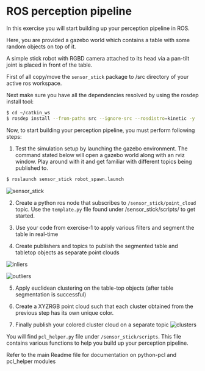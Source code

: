 # ROS perception pipeline
In this exercise you will start building up your perception pipeline in ROS.

Here, you are provided a gazebo world which contains a table with some random objects on top of it.

A simple stick robot with RGBD camera attached to its head via a pan-tilt joint is placed in front of the table.

First of all copy/move the `sensor_stick` package to /src directory of your active ros workspace. 

Next make sure you have all the dependencies resolved by using the rosdep install tool:

```sh
$ cd ~/catkin_ws
$ rosdep install --from-paths src --ignore-src --rosdistro=kinetic -y
```

Now, to start building your perception pipeline, you must perform following steps:

1. Test the simulation setup by launching the gazebo environment. The command stated below will open a gazebo world along with an rviz window. Play around with it and get familiar with different topics being published to.
```sh
$ roslaunch sensor_stick robot_spawn.launch
```
![sensor_stick](https://user-images.githubusercontent.com/9555001/27804170-51f5da76-5fe2-11e7-845c-130fcfd8cf3e.png)

2. Create a python ros node that subscribes to `/sensor_stick/point_cloud` topic. Use the `template.py` file found under /sensor_stick/scripts/ to get started.

3. Use your code from exercise-1 to apply various filters and segment the table in real-time

4. Create publishers and topics to publish the segmented table and tabletop objects as separate point clouds 

![inliers](https://user-images.githubusercontent.com/9555001/27804173-5693dcea-5fe2-11e7-828a-4113edd8649a.png)

![outliers](https://user-images.githubusercontent.com/9555001/27804174-59807db4-5fe2-11e7-9bd8-99a28ce1a737.png)

5. Apply euclidean clustering on the table-top objects (after table segmentation is successful)

6. Create a XYZRGB point cloud such that each cluster obtained from the previous step has its own unique color.

7. Finally publish your colored cluster cloud on a separate topic 
![clusters](https://user-images.githubusercontent.com/9555001/27804180-604d6e04-5fe2-11e7-9f33-d8d8da9a8bc0.png)

You will find `pcl_helper.py` file under `/sensor_stick/scripts`. This file contains various functions to help you build up your perception pipeline. 

Refer to the main Readme file for documentation on python-pcl and pcl_helper modules
